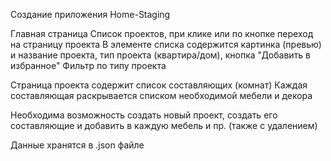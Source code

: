 Создание приложения Home-Staging

Главная страница
Список проектов, при клике или по кнопке переход на страницу проекта
В элементе списка содержится картинка (превью) и название проекта, тип проекта (квартира/дом), кнопка "Добавить в избранное"
Фильтр по типу проекта

Страница проекта содержит список составляющих (комнат)
Каждая составляющая раскрывается списком необходимой мебели и декора

Необходима возможность создать новый проект, создать его составляющие и добавить в каждую мебель и пр. (также с удалением)

Данные хранятся в .json файле
